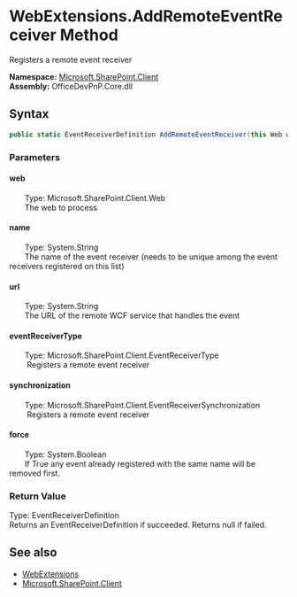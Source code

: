 # WebExtensions.AddRemoteEventReceiver Method  
 Registers a remote event receiver   

**Namespace:** [Microsoft.SharePoint.Client](Microsoft.SharePoint.Client.md)  
**Assembly:** OfficeDevPnP.Core.dll  
## Syntax
```C#
public static EventReceiverDefinition AddRemoteEventReceiver(this Web web, String name, String url, EventReceiverType eventReceiverType, EventReceiverSynchronization synchronization, Boolean force)
```
### Parameters
#### web  
&emsp;&emsp;Type: Microsoft.SharePoint.Client.Web  
&emsp;&emsp;The web to process  

  

#### name  
&emsp;&emsp;Type: System.String  
&emsp;&emsp;The name of the event receiver (needs to be unique among the event receivers registered on this list)  

  

#### url  
&emsp;&emsp;Type: System.String  
&emsp;&emsp;The URL of the remote WCF service that handles the event  

  

#### eventReceiverType  
&emsp;&emsp;Type: Microsoft.SharePoint.Client.EventReceiverType  
&emsp;&emsp; Registers a remote event receiver   

  

#### synchronization  
&emsp;&emsp;Type: Microsoft.SharePoint.Client.EventReceiverSynchronization  
&emsp;&emsp; Registers a remote event receiver   

  

#### force  
&emsp;&emsp;Type: System.Boolean  
&emsp;&emsp;If True any event already registered with the same name will be removed first.  

  

### Return Value
Type: EventReceiverDefinition  
Returns an EventReceiverDefinition if succeeded. Returns null if failed.  


## See also
- [WebExtensions](Microsoft.SharePoint.Client.WebExtensions.md) 
- [Microsoft.SharePoint.Client](Microsoft.SharePoint.Client.md) 
